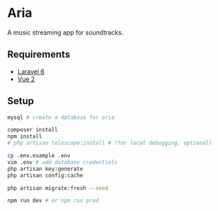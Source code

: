 # Aria

A music streaming app for soundtracks.

## Requirements

- [Laravel 6](https://laravel.com/docs/6.x#server-requirements)
- [Vue 2](https://vuejs.org/v2/guide/installation.html#Compatibility-Note)

## Setup

```bash
mysql # create a database for aria

composer install
npm install
# php artisan telescope:install # (for local debugging, optional)

cp .env.example .env
vim .env # add database credentials
php artisan key:generate
php artisan config:cache

php artisan migrate:fresh --seed

npm run dev # or npm run prod

```

[//]: # (TODO: für abgabe: .env und config cache bereits generiert, public generiert mit production script)
